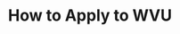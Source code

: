 ---
_schema: detail-page
title: How to Apply to WVU
uuid:
description:
topper:
  topper_type: hero
  background_image:
  alt_text:
  subheading:
  styles:
    breadcrumbs:
      c:
    margin: buffer-bottom
content_blocks:
  - _bookshop_name: design-system/section/link-lists
    heading: Heading
    lists:
      - topic: First-Time Freshmen
        description: >-
          You are a current high school senior, have a TASC/GED or haven't attended college since graduating.
        items:
          - text: Apply as a First-Time Freshmen
            site_page: aslfdjuntowsjdsfh
          - text: Admission Requirements
            url:
          - text: Check Your Status
            url:
          - text: Change Your Major
      - topic: Transfer Students
        description: You have attended college since graduating from high school.
        items:
          - text: Apply as a Transfer Student
            url:
    config:
      is_main: true
    layout:
      section:
        margin: pull-up
  - _bookshop_name: design-system/section/sitewide-section
    sitewide_section: information-for
---